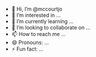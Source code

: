 - 👋 Hi, I’m @mccourtjo
- 👀 I’m interested in ...
- 🌱 I’m currently learning ...
- 💞️ I’m looking to collaborate on ...
- 📫 How to reach me ...
- 😄 Pronouns: ...
- ⚡ Fun fact: ...

<!---
mccourtjo/mccourtjo is a ✨ special ✨ repository because its `README.md` (this file) appears on your GitHub profile.
You can click the Preview link to take a look at your changes.
--->
